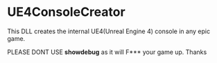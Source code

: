 # UE4ConsoleCreator

This DLL creates the internal UE4(Unreal Engine 4) console in any epic game.

PLEASE DONT USE **showdebug** as it will F*** your game up. Thanks
